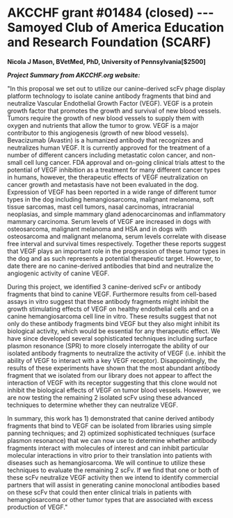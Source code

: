 
AKCCHF grant \#01484 (closed) ---  Samoyed Club of America Education and Research Foundation (SCARF)
===================================================================================================

**Nicola J Mason, BVetMed, PhD, University of Pennsylvania\[\$2500\]**

***Project Summary from AKCCHF.org website:***

"In this proposal we set out to utilize our canine-derived scFv phage
display platform technology to isolate canine antibody fragments that
bind and neutralize Vascular Endothelial Growth Factor (VEGF). VEGF is a
protein growth factor that promotes the growth and survival of new blood
vessels. Tumors require the growth of new blood vessels to supply them
with oxygen and nutrients that allow the tumor to grow. VEGF is a major
contributor to this angiogenesis (growth of new blood vessels).
Bevacizumab (Avastin) is a humanized antibody that recognizes and
neutralizes human VEGF. It is currently approved for the treatment of a
number of different cancers including metastatic colon cancer, and
non-small cell lung cancer. FDA approval and on-going clinical trials
attest to the potential of VEGF inhibition as a treatment for many
different cancer types in humans, however, the therapeutic effects of
VEGF neutralization on cancer growth and metastasis have not been
evaluated in the dog. Expression of VEGF has been reported in a wide
range of different tumor types in the dog including hemangiosarcoma,
malignant melanoma, soft tissue sarcomas, mast cell tumors, nasal
carcinomas, intracranial neoplasias, and simple mammary gland
adenocarcinomas and inflammatory mammary carcinoma. Serum levels of VEGF
are increased in dogs with osteosarcoma, malignant melanoma and HSA and
in dogs with osteosarcoma and malignant melanoma, serum levels correlate
with disease free interval and survival times respectively. Together
these reports suggest that VEGF plays an important role in the
progression of these tumor types in the dog and as such represents a
potential therapeutic target. However, to date there are no
canine-derived antibodies that bind and neutralize the angiogenic
activity of canine VEGF.

During this project, we identified 3 canine-derived scFv or antibody
fragments that bind to canine VEGF. Furthermore results from cell-based
assays in vitro suggest that these antibody fragments might inhibit the
growth stimulating effects of VEGF on healthy endothelial cells and on a
canine hemangiosarcoma cell line in vitro. These results suggest that
not only do these antibody fragments bind VEGF but they also might
inhibit its biological activity, which would be essential for any
therapeutic effect. We have since developed several sophisticated
techniques including surface plasmon resonance (SPR) to more closely
interrogate the ability of our isolated antibody fragments to neutralize
the activity of VEGF (i.e. inhibit the ability of VEGF to interact with
a key VEGF receptor). Disappointingly, the results of these experiments
have shown that the most abundant antibody fragment that we isolated
from our library does not appear to affect the interaction of VEGF with
its receptor suggesting that this clone would not inhibit the biological
effects of VEGF on tumor blood vessels. However, we are now testing the
remaining 2 isolated scFv using these advanced techniques to determine
whether they can neutralize VEGF.

In summary, this work has 1) demonstrated that canine derived antibody
fragments that bind to VEGF can be isolated from libraries using simple
panning techniques; and 2) optimized sophisticated techniques (surface
plasmon resonance) that we can now use to determine whether antibody
fragments interact with molecules of interest and can inhibit particular
molecular interactions in vitro prior to their translation into patients
with diseases such as hemangiosarcoma. We will continue to utilize these
techniques to evaluate the remaining 2 scFv. If we find that one or both
of these scFv neutralize VEGF activity then we intend to identify
commercial partners that will assist in generating canine monoclonal
antibodies based on these scFv that could then enter clinical trials in
patients with hemangiosarcoma or other tumor types that are associated
with excess production of VEGF."

